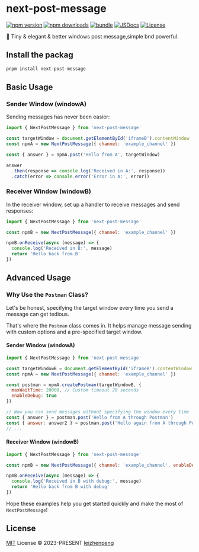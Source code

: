 # next-post-message

[![npm version][npm-version-src]][npm-version-href]
[![npm downloads][npm-downloads-src]][npm-downloads-href]
[![bundle][bundle-src]][bundle-href]
[![JSDocs][jsdocs-src]][jsdocs-href]
[![License][license-src]][license-href]

🌳 Tiny & elegant & better windows post message,simple bnd powerful.

## Install the packag

```sh
pnpm install next-post-message
```
## Basic Usage

### Sender Window (windowA)
Sending messages has never been easier:

```javascript
import { NextPostMessage } from 'next-post-message'

const targetWindow = document.getElementById('iframeB').contentWindow
const npmA = new NextPostMessage({ channel: 'example_channel' })

const { answer } = npmA.post('Hello from A', targetWindow)

answer
  .then(response => console.log('Received in A:', response))
  .catch(error => console.error('Error in A:', error))
```

### Receiver Window (windowB)
In the receiver window, set up a handler to receive messages and send responses:

```javascript
import { NextPostMessage } from 'next-post-message'

const npmB = new NextPostMessage({ channel: 'example_channel' })

npmB.onReceive(async (message) => {
  console.log('Received in B:', message)
  return 'Hello back from B'
})
```

## Advanced Usage

### Why Use the `Postman` Class?
Let's be honest, specifying the target window every time you send a message can get tedious.

That's where the `Postman` class comes in. It helps manage message sending with custom options and a pre-specified target window.

#### Sender Window (windowA)
```javascript
import { NextPostMessage } from 'next-post-message'

const targetWindowB = document.getElementById('iframeB').contentWindow
const npmA = new NextPostMessage({ channel: 'example_channel' })

const postman = npmA.createPostman(targetWindowB, {
  maxWaitTime: 20000, // Custom timeout 20 seconds
  enableDebug: true
})

// Now you can send messages without specifying the window every time
const { answer } = postman.post('Hello from A through Postman')
const { answer: answer2 } = postman.post('Hello again from A through Postman')
// ...
```

#### Receiver Window (windowB)
```javascript
import { NextPostMessage } from 'next-post-message'

const npmB = new NextPostMessage({ channel: 'example_channel', enableDebug: true })

npmB.onReceive(async (message) => {
  console.log('Received in B with debug:', message)
  return 'Hello back from B with debug'
})
```

Hope these examples help you get started quickly and make the most of `NextPostMessage`!

## License

[MIT](./LICENSE) License © 2023-PRESENT [leizhenpeng](https://github.com/leizhenpeng)

<!-- Badges -->

[npm-version-src]: https://img.shields.io/npm/v/next-post-message?style=flat&colorA=080f12&colorB=1fa669
[npm-version-href]: https://npmjs.com/package/next-post-message
[npm-downloads-src]: https://img.shields.io/npm/dm/next-post-message?style=flat&colorA=080f12&colorB=1fa669
[npm-downloads-href]: https://npmjs.com/package/next-post-message
[bundle-src]: https://img.shields.io/bundlephobia/minzip/next-post-message?style=flat&colorA=080f12&colorB=1fa669&label=minzip
[bundle-href]: https://bundlephobia.com/result?p=next-post-message
[license-src]: https://img.shields.io/github/license/leizhenpeng/next-post-message.svg?style=flat&colorA=080f12&colorB=1fa669
[license-href]: https://github.com/leizhenpeng/next-post-message/blob/main/LICENSE
[jsdocs-src]: https://img.shields.io/badge/jsdocs-reference-080f12?style=flat&colorA=080f12&colorB=1fa669
[jsdocs-href]: https://www.jsdocs.io/package/next-post-message
